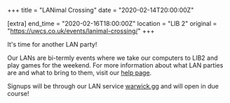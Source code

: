 +++
title = "LANimal Crossing"
date = "2020-02-14T20:00:00Z"

[extra]
end_time = "2020-02-16T18:00:00Z"
location = "LIB 2"
original = "https://uwcs.co.uk/events/lanimal-crossing/"
+++

It's time for another LAN party\!  

Our LANs are bi-termly events where we take our computers to LIB2 and play games for the weekend. For more information about what LAN parties are and what to bring to them, visit our [help page](https://uwcs.co.uk/about/lan-information/).

Signups will be through our LAN service [warwick.gg](http://warwick.gg/) and will open in due course\!


